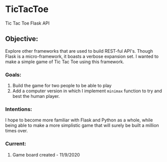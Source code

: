 # TicTacToe
Tic Tac Toe Flask API

## Objective:
Explore other frameworks that are used to build REST-ful API's. Though Flask is a micro-framework, it boasts a verbose expansion set.
I wanted to make a simple game of Tic Tac Toe using this framework. 

### Goals:
1. Build the game for two people to be able to play
2. Add a computer version in which I implement ```minimax``` function to try and best the human player.

### Intentions:
I hope to become more familiar with Flask and Python as a whole, while being able to make a more simplistic game that will surely be built a million times over.


### Current:
1. Game board created - 11/9/2020
